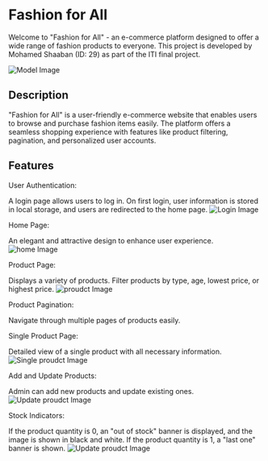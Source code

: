 # Fashion for All

Welcome to "Fashion for All" - an e-commerce platform designed to offer a wide range of fashion products to everyone. This project is developed by Mohamed Shaaban (ID: 29) as part of the ITI final project.

![Model Image](Readme-images/Moukup.png)

## Description

"Fashion for All" is a user-friendly e-commerce website that enables users to browse and purchase fashion items easily. The platform offers a seamless shopping experience with features like product filtering, pagination, and personalized user accounts.

## Features

User Authentication:

A login page allows users to log in.
On first login, user information is stored in local storage, and users are redirected to the home page. ![Login Image](Readme-images/Login.png)

Home Page:

An elegant and attractive design to enhance user experience. ![home Image](Readme-images/Home-Page.png)

Product Page:

Displays a variety of products.
Filter products by type, age, lowest price, or highest price. ![proudct Image](Readme-images/Product-page.png)

Product Pagination:

Navigate through multiple pages of products easily.

Single Product Page:

Detailed view of a single product with all necessary information. ![Single proudct Image](Readme-images/Single-Product.jpeg)

Add and Update Products:

Admin can add new products and update existing ones. ![Update proudct Image](Readme-images/Update.jpeg)

Stock Indicators:

If the product quantity is 0, an "out of stock" banner is displayed, and the image is shown in black and white.
If the product quantity is 1, a "last one" banner is shown. ![Update proudct Image](Readme-images/oUTOFSTCK.jpeg)
